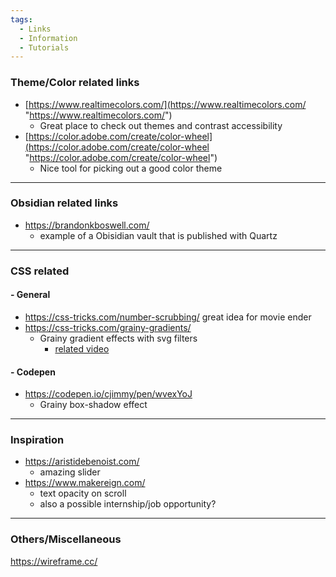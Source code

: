 ```yaml
---
tags:
  - Links
  - Information
  - Tutorials
---
```

### Theme/Color related links
- [https://www.realtimecolors.com/](https://www.realtimecolors.com/ "https://www.realtimecolors.com/")
	- Great place to check out themes and contrast accessibility
- [https://color.adobe.com/create/color-wheel](https://color.adobe.com/create/color-wheel "https://color.adobe.com/create/color-wheel")
	- Nice tool for picking out a good color theme
___
### Obsidian related links
- https://brandonkboswell.com/
	- example of a Obisidian vault that is published with Quartz
___
### CSS related
#### - General
- https://css-tricks.com/number-scrubbing/ great idea for movie ender
- https://css-tricks.com/grainy-gradients/
	- Grainy gradient effects with svg filters
		- [related video](https://www.youtube.com/watch?v=_ZFghigBmqo)
#### - Codepen
- https://codepen.io/cjimmy/pen/wvexYoJ
	- Grainy box-shadow effect
___
### Inspiration
- https://aristidebenoist.com/
	- amazing slider
- https://www.makereign.com/
	- text opacity on scroll
	- also a possible internship/job opportunity?
---
### Others/Miscellaneous
https://wireframe.cc/